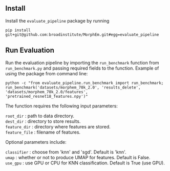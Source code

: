 ## Install

Install the `evaluate_pipeline` package by running
```
pip install git+git@github.com:broadinstitute/MorphEm.git#egg=evaluate_pipeline
```

## Run Evaluation
Run the evaluation pipeline by importing the `run_benchmark` function from `run_benchmark.py` and passing required fields to the function.
Example of using the package from command line:
```
python -c "from evaluate_pipeline.run_benchmark import run_benchmark; 
run_benchmark('datasets/morphem_70k_2.0', 'results_delete', 
'datasets/morphem_70k_2.0/features', 'pretrained_resnet18_features.npy')"
```
The function requires the following input parameters:  

`root_dir` : path to data directory.  
`dest_dir` : directory to store results.  
`feature_dir` : directory where features are stored.  
`feature_file` : filename of features.  

Optional parameters include:  

`classifier` : choose from 'knn' and 'sgd'. Default is 'knn'.  
`umap` : whether or not to produce UMAP for features. Default is False.  
`use_gpu` : use GPU or CPU for KNN classification. Default is True (use GPU).
